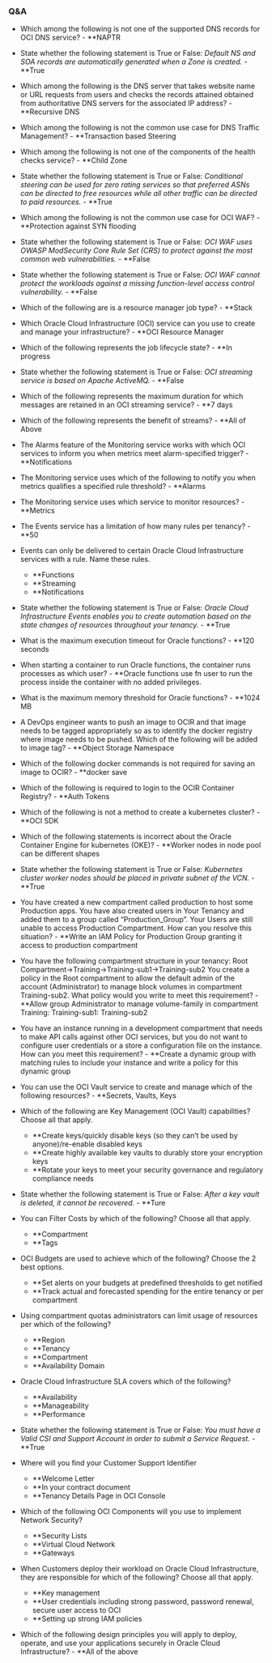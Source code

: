 ### Q&A
- Which among the following is not one of the supported DNS records for OCI DNS service? - **NAPTR
- State whether the following statement is True or False: *Default NS and SOA records are automatically generated when a Zone is created. -* **True

- Which among the following is the DNS server that takes website name or URL requests from users and checks the records attained obtained from authoritative DNS servers for the associated IP address? - **Recursive DNS

- Which among the following is not the common use case for DNS Traffic Management? - **Transaction based Steering 

- Which among the following is not one of the components of the health checks service? - **Child Zone

- State whether the following statement is True or False: *Conditional steering can be used for zero rating services so that preferred ASNs can be directed to free resources while all other traffic can be directed to paid resources. -* **True

- Which among the following is not the common use case for OCI WAF? - **Protection against SYN flooding

- State whether the following statement is True or False: *OCI WAF uses OWASP ModSecurity Core Rule Set (CRS) to protect against the most common web vulnerabilities. -* **False

- State whether the following statement is True or False: *OCI WAF cannot protect the workloads against a missing function-level access control vulnerability. -* **False

- Which of the following are is a resource manager job type? - **Stack

- Which Oracle Cloud Infrastructure (OCI) service can you use to create and manage your infrastructure? - **OCI Resource Manager

- Which of the following represents the job lifecycle state? - **In progress

- State whether the following statement is True or False: *OCI streaming service is based on Apache ActiveMQ.* - **False

- Which of the following represents the maximum duration for which messages are retained in an OCI streaming service? - **7 days

- Which of the following represents the benefit of streams? - **All of Above

- The Alarms feature of the Monitoring service works with which OCI services to inform you when metrics meet alarm-specified trigger? - **Notifications

- The Monitoring service uses which of the following to notify you when metrics qualifies a specified rule threshold? - **Alarms

- The Monitoring service uses which service to monitor resources? - **Metrics

- The Events service has a limitation of how many rules per tenancy? - **50

- Events can only be delivered to certain Oracle Cloud Infrastructure services with a rule. Name these rules. 
	- **Functions
	- **Streaming
	- **Notifications 
- State whether the following statement is True or False: *Oracle Cloud Infrastructure Events enables you to create automation based on the state changes of resources throughout your tenancy.* - **True

- What is the maximum execution timeout for Oracle functions? - **120 seconds

- When starting a container to run Oracle functions, the container runs processes as which user? - **Oracle functions use fn user to run the process inside the container with no added privileges.

- What is the maximum memory threshold for Oracle functions? - **1024 MB

- A DevOps engineer wants to push an image to OCIR and that image needs to be tagged appropriately so as to identify the docker registry where image needs to be pushed. Which of the following will be added to image tag? - **Object Storage Namespace 

- Which of the following docker commands is not required for saving an image to OCIR? - **docker save

- Which of the following is required to login to the OCIR Container Registry? - **Auth Tokens

- Which of the following is not a method to create a kubernetes cluster? - **OCI SDK

- Which of the following statements is incorrect about the Oracle Container Engine for kubernetes (OKE)? - **Worker nodes in node pool can be different shapes

- State whether the following statement is True or False: *Kubernetes cluster worker nodes should be placed in private subnet of the VCN.* - **True
- You have created a new compartment called production to host some Production apps. You have also created users in Your Tenancy and added them to a group called “Production_Group”. Your Users are still unable to access Production Compartment. How can you resolve this situation? - **Write an IAM Policy for Production Group granting it access to production compartment
- You have the following compartment structure in your tenancy: Root Compartment->Training->Training-sub1->Training-sub2 You create a policy in the Root compartment to allow the default admin of the account (Administrator) to manage block volumes in compartment Training-sub2. What policy would you write to meet this requirement? - **Allow group Administrator to manage volume-family in compartment Training: Training-sub1: Training-sub2
- You have an instance running in a development compartment that needs to make API calls against other OCI services, but you do not want to configure user credentials or a store a configuration file on the instance. How can you meet this requirement? - **Create a dynamic group with matching rules to include your instance and write a policy for this dynamic group
- You can use the OCI Vault service to create and manage which of the following resources? - **Secrets, Vaults, Keys
- Which of the following are Key Management (OCI Vault) capabilities? Choose all that apply.
	- **Create keys/quickly disable keys (so they can’t be used by anyone)/re-enable disabled keys
	- **Create highly available key vaults to durably store your encryption keys
	- **Rotate your keys to meet your security governance and regulatory compliance needs 
- State whether the following statement is True or False: *After a key vault is deleted, it cannot be recovered.* - **Ture
- You can Filter Costs by which of the following? Choose all that apply.
	- **Compartment
	- **Tags
- OCI Budgets are used to achieve which of the following? Choose the 2 best options.
	- **Set alerts on your budgets at predefined thresholds to get notified  
	- **Track actual and forecasted spending for the entire tenancy or per compartment
- Using compartment quotas administrators can limit usage of resources per which of the following?
	- **Region
	- **Tenancy
	- **Compartment
	- **Availability Domain
- Oracle Cloud Infrastructure SLA covers which of the following?
	- **Availability
	- **Manageability
	- **Performance
- State whether the following statement is True or False: *You must have a Valid CSI and Support Account in order to submit a Service Request.* - **True
- Where will you find your Customer Support Identifier
	- **Welcome Letter 
	- **In your contract document 
	- **Tenancy Details Page in OCI Console
- Which of the following OCI Components will you use to implement Network Security?
	- **Security Lists 
	- **Virtual Cloud Network  
	- **Gateways 
- When Customers deploy their workload on Oracle Cloud Infrastructure, they are responsible for which of the following? Choose all that apply.
	- **Key management
	- **User credentials including strong password, password renewal, secure user access to OCI
	- **Setting up strong IAM policies
- Which of the following design principles you will apply to deploy, operate, and use your applications securely in Oracle Cloud Infrastructure? - **All of the above
